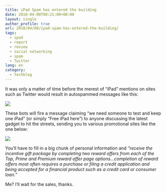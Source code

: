 ```yaml
---
title: iPad Spam has entered the building
date: 2010-04-08T00:21:00+00:00
layout: single
author_profile: true
url: 2010/04/08/ipad-spam-has-entered-the-building/
tags:
  - ipad
  - report
  - review
  - social networking
  - spam
  - Twitter
lang: en
category: 
  - techblog
---
```

It was only a matter of time before the merest of “iPad” mentions on sites such as Twitter would result in autospammed messages like this:

[![](http://1.bp.blogspot.com/_vaUVXcmC3OI/S70aBZ7bqjI/AAAAAAAAB1Q/SVNVIz_YbjU/s400/ipadsm1.gif)](http://1.bp.blogspot.com/_vaUVXcmC3OI/S70aBZ7bqjI/AAAAAAAAB1Q/SVNVIz_YbjU/s1600-h/ipadsm1.gif)

These bots will fire a message claiming “we need someone to test and keep one iPad” (or simply “Free iPad here”) to anyone discussing the latest gadget to hit the streets, sending you to various promotional sites like the one below:

[![](http://4.bp.blogspot.com/_vaUVXcmC3OI/S70aDZj_gyI/AAAAAAAAB1U/i70RmiBSsHk/s400/ipdspm.gif)](http://4.bp.blogspot.com/_vaUVXcmC3OI/S70aDZj_gyI/AAAAAAAAB1U/i70RmiBSsHk/s1600-h/ipdspm.gif)

You’ll have to fill in a big chunk of personal information and _“receive the incentive gift package by completing two reward offers from each of the Top, Prime and Premium reward offer page options…completion of reward offers most often requires a purchase or filing a credit application and being accepted for a financial product such as a credit card or consumer loan.”_

Me? I’ll wait for the sales, thanks.
